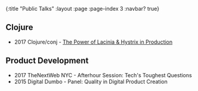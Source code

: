 {:title "Public Talks"
 :layout :page
 :page-index 3
 :navbar? true}

## Clojure

* 2017 Clojure/conj - [The Power of Lacinia & Hystrix in Production](https://github.com/luchiniatwork/conj2017)

## Product Development

* 2017 TheNextWeb NYC - Afterhour Session: Tech's Toughest Questions
* 2015 Digital Dumbo - Panel: Quality in Digital Product Creation
